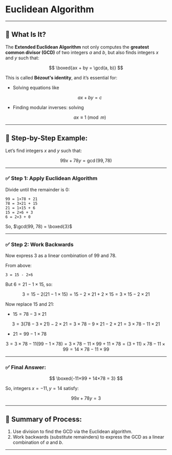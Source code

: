 # Euclidean Algorithm

---

## 🔧 What Is It?

The **Extended Euclidean Algorithm** not only computes the **greatest common divisor (GCD)** of two integers $a$ and $b$, but also finds integers $x$ and $y$ such that:

$$
\boxed{ax + by = \gcd(a, b)}
$$

This is called **Bézout's identity**, and it’s essential for:

- Solving equations like
    
    $$
    ax+by=c
    $$
    
- Finding modular inverses: solving
    
    $$
    ax \equiv 1 \pmod{m}
    $$
    

---

## 🧮 Step-by-Step Example:

Let’s find integers $x$ and $y$ such that:

$$
99x + 78y = \gcd(99, 78)
$$

---

### ✅ Step 1: Apply Euclidean Algorithm

Divide until the remainder is 0:

```
99 = 1×78 + 21
78 = 3×21 + 15
21 = 1×15 + 6
15 = 2×6 + 3
6 = 2×3 + 0
```

So, $\gcd(99, 78) = \boxed{3}$

---

### ✅ Step 2: Work Backwards

Now express 3 as a linear combination of 99 and 78.

From above:

```
3 = 15 - 2×6
```

But $6=21−1×15$, so:

$$
3=15−2(21−1×15)=15−2×21+2×15=3×15−2×21
$$

Now replace 15 and 21:

- $15=78−3×21$

$$
3=3(78−3×21)−2×21=3×78−9×21−2×21=3×78−11×21
$$

- $21=99−1×78$

$$
3=3×78−11(99−1×78)=3×78−11×99+11×78=(3+11)×78−11×99=14×78−11×99
$$

---

### ✅ Final Answer:

$$
\boxed{-11×99 + 14×78 = 3}
$$

So, integers $x = -11, y=14$ satisfy:

$$
99x + 78y = 3
$$

---

## 📌 Summary of Process:

1. Use division to find the GCD via the Euclidean algorithm.
2. Work backwards (substitute remainders) to express the GCD as a linear combination of $a$ and $b$.

---